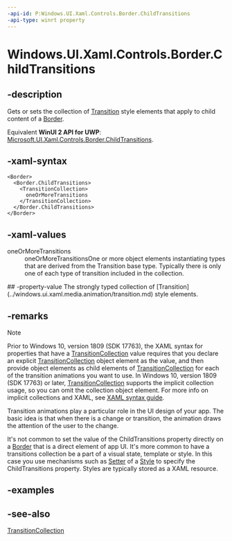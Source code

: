 ```yaml
---
-api-id: P:Windows.UI.Xaml.Controls.Border.ChildTransitions
-api-type: winrt property
---
```


<!-- Property syntax
public Windows.UI.Xaml.Media.Animation.TransitionCollection ChildTransitions { get;  set; }
-->

# Windows.UI.Xaml.Controls.Border.ChildTransitions

## -description
Gets or sets the collection of [Transition](../windows.ui.xaml.media.animation/transition.md) style elements that apply to child content of a [Border](border.md).

Equivalent **WinUI 2 API for UWP**: [Microsoft.UI.Xaml.Controls.Border.ChildTransitions](/windows/winui/api/microsoft.ui.xaml.controls.border.childtransitions).

## -xaml-syntax
```xaml
<Border>
  <Border.ChildTransitions>
    <TransitionCollection>
      oneOrMoreTransitions
    </TransitionCollection>
  </Border.ChildTransitions>
</Border>
```


## -xaml-values
<dl><dt>oneOrMoreTransitions</dt><dd>oneOrMoreTransitionsOne or more object elements instantiating types that are derived from the Transition base type. Typically there is only one of each type of transition included in the collection.</dd>
</dl>
## -property-value
The strongly typed collection of [Transition](../windows.ui.xaml.media.animation/transition.md) style elements.

## -remarks

> [!NOTE]
> Prior to Windows 10, version 1809 (SDK 17763), the XAML syntax for properties that have a [TransitionCollection](../windows.ui.xaml.media.animation/transitioncollection.md) value requires that you declare an explicit [TransitionCollection](../windows.ui.xaml.media.animation/transitioncollection.md) object element as the value, and then provide object elements as child elements of [TransitionCollection](../windows.ui.xaml.media.animation/transitioncollection.md) for each of the transition animations you want to use. In Windows 10, version 1809 (SDK 17763) or later, [TransitionCollection](../windows.ui.xaml.media.animation/transitioncollection.md) supports the implicit collection usage, so you can omit the collection object element. For more info on implicit collections and XAML, see [XAML syntax guide](/windows/uwp/xaml-platform/xaml-syntax-guide).

Transition animations play a particular role in the UI design of your app. The basic idea is that when there is a change or transition, the animation draws the attention of the user to the change.

It's not common to set the value of the ChildTransitions property directly on a [Border](border.md) that is a direct element of app UI. It's more common to have a transitions collection be a part of a visual state, template or style. In this case you use mechanisms such as [Setter](../windows.ui.xaml/setter.md) of a [Style](../windows.ui.xaml/style.md) to specify the ChildTransitions property. Styles are typically stored as a XAML resource.

## -examples

## -see-also
[TransitionCollection](../windows.ui.xaml.media.animation/transitioncollection.md)
